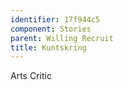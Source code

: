 ```yaml
---
identifier: 17f944c5
component: Stories
parent: Willing Recruit 
title: Kuntskring
---
```

Arts Critic
